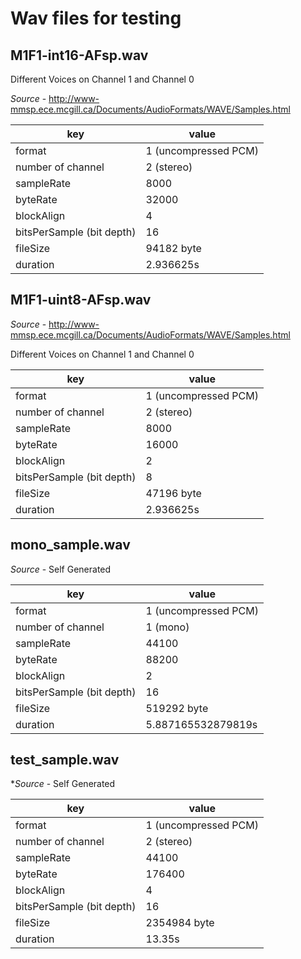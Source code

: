 # Wav files for testing

## M1F1-int16-AFsp.wav

Different Voices on Channel 1 and Channel 0

*Source* - http://www-mmsp.ece.mcgill.ca/Documents/AudioFormats/WAVE/Samples.html

| key | value |
| --- | ----- |
| format | 1 (uncompressed PCM) |
| number of channel | 2 (stereo) |
| sampleRate | 8000 |
| byteRate | 32000 |
| blockAlign | 4 |
| bitsPerSample (bit depth) | 16 |
| fileSize | 94182 byte |
| duration | 2.936625s|

## M1F1-uint8-AFsp.wav

*Source* - http://www-mmsp.ece.mcgill.ca/Documents/AudioFormats/WAVE/Samples.html

Different Voices on Channel 1 and Channel 0

| key | value |
| --- | ----- |
| format | 1 (uncompressed PCM) |
| number of channel | 2 (stereo) |
| sampleRate | 8000 |
| byteRate | 16000 |
| blockAlign | 2 |
| bitsPerSample (bit depth) | 8 |
| fileSize | 47196 byte |
| duration | 2.936625s|

## mono_sample.wav

*Source* - Self Generated

| key | value |
| --- | ----- |
| format | 1 (uncompressed PCM) |
| number of channel | 1 (mono) |
| sampleRate | 44100 |
| byteRate | 88200 |
| blockAlign | 2 |
| bitsPerSample (bit depth) | 16 |
| fileSize | 519292 byte |
| duration | 5.887165532879819s |

## test_sample.wav

**Source* - Self Generated

| key | value |
| --- | ----- |
| format | 1 (uncompressed PCM) |
| number of channel | 2 (stereo) |
| sampleRate | 44100 |
| byteRate | 176400 |
| blockAlign | 4 |
| bitsPerSample (bit depth) | 16 |
| fileSize | 2354984 byte |
| duration | 13.35s |
